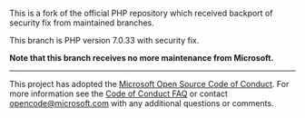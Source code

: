 This is a fork of the official PHP repository which received backport of security fix from maintained branches.

This branch is PHP version 7.0.33 with security fix.

**Note that this branch receives no more maintenance from Microsoft.**

---

This project has adopted the [Microsoft Open Source Code of
Conduct](https://opensource.microsoft.com/codeofconduct/).
For more information see the [Code of Conduct
FAQ](https://opensource.microsoft.com/codeofconduct/faq/) or
contact [opencode@microsoft.com](mailto:opencode@microsoft.com)
with any additional questions or comments.
